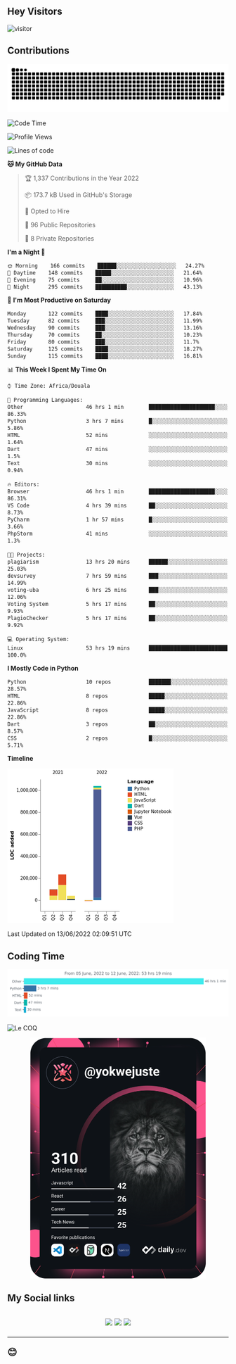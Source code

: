 ## Hey Visitors
![visitor](https://profile-counter.glitch.me/yokwejuste/count.svg)

## Contributions
<p align="center">
  <img src="https://raw.githubusercontent.com/yokwejuste/yokwejuste/output/github-contribution-grid-snake.svg" />
</p>

<!--START_SECTION:waka-->
![Code Time](http://img.shields.io/badge/Code%20Time-903%20hrs%2049%20mins-blue)

![Profile Views](http://img.shields.io/badge/Profile%20Views-160-blue)

![Lines of code](https://img.shields.io/badge/From%20Hello%20World%20I%27ve%20Written-1%20Million%20lines%20of%20code-blue)

**🐱 My GitHub Data** 

> 🏆 1,337 Contributions in the Year 2022
 > 
> 📦 173.7 kB Used in GitHub's Storage 
 > 
> 💼 Opted to Hire
 > 
> 📜 96 Public Repositories 
 > 
> 🔑 8 Private Repositories  
 > 
**I'm a Night 🦉** 

```text
🌞 Morning    166 commits    ██████░░░░░░░░░░░░░░░░░░░   24.27% 
🌆 Daytime    148 commits    █████░░░░░░░░░░░░░░░░░░░░   21.64% 
🌃 Evening    75 commits     ██░░░░░░░░░░░░░░░░░░░░░░░   10.96% 
🌙 Night      295 commits    ██████████░░░░░░░░░░░░░░░   43.13%

```
📅 **I'm Most Productive on Saturday** 

```text
Monday       122 commits    ████░░░░░░░░░░░░░░░░░░░░░   17.84% 
Tuesday      82 commits     ███░░░░░░░░░░░░░░░░░░░░░░   11.99% 
Wednesday    90 commits     ███░░░░░░░░░░░░░░░░░░░░░░   13.16% 
Thursday     70 commits     ██░░░░░░░░░░░░░░░░░░░░░░░   10.23% 
Friday       80 commits     ███░░░░░░░░░░░░░░░░░░░░░░   11.7% 
Saturday     125 commits    ████░░░░░░░░░░░░░░░░░░░░░   18.27% 
Sunday       115 commits    ████░░░░░░░░░░░░░░░░░░░░░   16.81%

```


📊 **This Week I Spent My Time On** 

```text
⌚︎ Time Zone: Africa/Douala

💬 Programming Languages: 
Other                    46 hrs 1 min        █████████████████████░░░░   86.33% 
Python                   3 hrs 7 mins        █░░░░░░░░░░░░░░░░░░░░░░░░   5.86% 
HTML                     52 mins             ░░░░░░░░░░░░░░░░░░░░░░░░░   1.64% 
Dart                     47 mins             ░░░░░░░░░░░░░░░░░░░░░░░░░   1.5% 
Text                     30 mins             ░░░░░░░░░░░░░░░░░░░░░░░░░   0.94%

🔥 Editors: 
Browser                  46 hrs 1 min        █████████████████████░░░░   86.31% 
VS Code                  4 hrs 39 mins       ██░░░░░░░░░░░░░░░░░░░░░░░   8.73% 
PyCharm                  1 hr 57 mins        █░░░░░░░░░░░░░░░░░░░░░░░░   3.66% 
PhpStorm                 41 mins             ░░░░░░░░░░░░░░░░░░░░░░░░░   1.3%

🐱‍💻 Projects: 
plagiarism               13 hrs 20 mins      ██████░░░░░░░░░░░░░░░░░░░   25.03% 
devsurvey                7 hrs 59 mins       ███░░░░░░░░░░░░░░░░░░░░░░   14.99% 
voting-uba               6 hrs 25 mins       ███░░░░░░░░░░░░░░░░░░░░░░   12.06% 
Voting System            5 hrs 17 mins       ██░░░░░░░░░░░░░░░░░░░░░░░   9.93% 
PlagioChecker            5 hrs 17 mins       ██░░░░░░░░░░░░░░░░░░░░░░░   9.92%

💻 Operating System: 
Linux                    53 hrs 19 mins      █████████████████████████   100.0%

```

**I Mostly Code in Python** 

```text
Python                   10 repos            ███████░░░░░░░░░░░░░░░░░░   28.57% 
HTML                     8 repos             █████░░░░░░░░░░░░░░░░░░░░   22.86% 
JavaScript               8 repos             █████░░░░░░░░░░░░░░░░░░░░   22.86% 
Dart                     3 repos             ██░░░░░░░░░░░░░░░░░░░░░░░   8.57% 
CSS                      2 repos             █░░░░░░░░░░░░░░░░░░░░░░░░   5.71%

```


**Timeline**

![Chart not found](https://raw.githubusercontent.com/yokwejuste/yokwejuste/master/charts/bar_graph.png) 


 Last Updated on 13/06/2022 02:09:51 UTC
<!--END_SECTION:waka-->

## Coding Time

[![wakatime-stats](https://github.com/yokwejuste/yokwejuste/blob/master/images/stat.svg)](https://wakatime.com/@yokwejuste)

![Le COQ](https://metrics.lecoq.io/yokwejuste/)
<p align="center">
  <a href="#"><img src="https://github.com/yokwejuste/yokwejuste/blob/master/devcard.svg" width="400" alt="Yonkeu K. Steve's Dev Card"/></a>
</p>
<h2>My Social links<h2>
<p align="center">
  <a href="https://twitter.com/yokwejuste"><img src="https://img.shields.io/badge/twitter-%231DA1F2.svg?style=for-the-badge&logo=Twitter&logoColor=white"></a>
  <a href="https://linkedin.com/in/yokwejuste"><img src="https://img.shields.io/badge/linkedin-%230077B5.svg?style=for-the-badge&logo=linkedin&logoColor=white"></a>
  <a href="https://instagram.com/yokwejuste0"><img src="https://img.shields.io/badge/instagram-%23E4405F.svg?style=for-the-badge&logo=Instagram&logoColor=white"></a>
</p>
<hr>
😊
